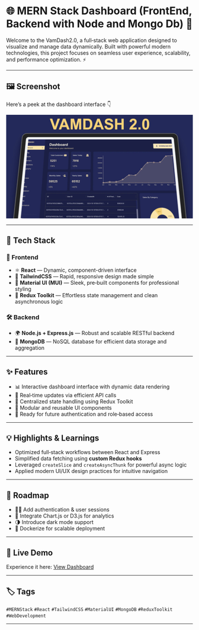 # 🌐 MERN Stack Dashboard (FrontEnd, Backend with Node and Mongo Db) 🚀

Welcome to the VamDash2.0, a full‑stack web application designed to visualize and manage data dynamically. Built with powerful modern technologies, this project focuses on seamless user experience, scalability, and performance optimization. ⚡

---


## 🖼️ Screenshot
Here’s a peek at the dashboard interface 👇  

![Dashboard Screenshot](./screenshots/dash.png)



---

## 🧩 Tech Stack

### 🎨 Frontend
- ⚛️ **React** — Dynamic, component-driven interface  
- 💨 **TailwindCSS** — Rapid, responsive design made simple  
- 🧱 **Material UI (MUI)** — Sleek, pre‑built components for professional styling  
- 🔁 **Redux Toolkit** — Effortless state management and clean asynchronous logic

### 🛠️ Backend
- 🌍 **Node.js + Express.js** — Robust and scalable RESTful backend  
- 🍃 **MongoDB** — NoSQL database for efficient data storage and aggregation  

---

## ✨ Features
- 📊 Interactive dashboard interface with dynamic data rendering  
- 🔄 Real‑time updates via efficient API calls  
- 🧭 Centralized state handling using Redux Toolkit  
- 🧩 Modular and reusable UI components  
- 🔐 Ready for future authentication and role‑based access  

---

## 💡 Highlights & Learnings
- Optimized full‑stack workflows between React and Express  
- Simplified data fetching using **custom Redux hooks**  
- Leveraged `createSlice` and `createAsyncThunk` for powerful async logic  
- Applied modern UI/UX design practices for intuitive navigation  

---



## 🧭 Roadmap
- 🧑‍💻 Add authentication & user sessions  
- 🔢 Integrate Chart.js or D3.js for analytics  
- 🌗 Introduce dark mode support  
- 🐳 Dockerize for scalable deployment  

---

## 🔗 Live Demo
Experience it here: [View Dashboard](https://redux-dash-1.onrender.com/)

---

## 🏷️ Tags
`#MERNStack` `#React` `#TailwindCSS` `#MaterialUI` `#MongoDB` `#ReduxToolkit` `#WebDevelopment`

---
